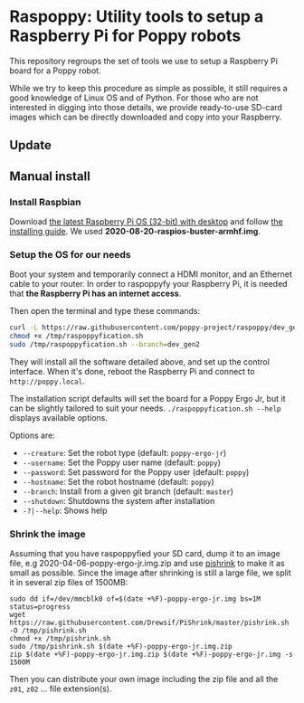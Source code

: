 
# Raspoppy: Utility tools to setup a Raspberry Pi for Poppy robots

This repository regroups the set of tools we use to setup a Raspberry Pi board for a Poppy robot.

While we try to keep this procedure as simple as possible, it still requires a good knowledge of Linux OS and of Python. For those who are not interested in digging into those details, we provide ready-to-use SD-card images which can be directly downloaded and copy into your Raspberry.

## Update

## Manual install

### Install Raspbian

Download [the latest Raspberry Pi OS (32-bit) with desktop](https://downloads.raspberrypi.org/raspios_armhf_latest) and follow [the installing guide](https://www.raspberrypi.org/documentation/installation/installing-images/README.md). We used **2020-08-20-raspios-buster-armhf.img**. 

### Setup the OS for our needs

Boot your system and temporarily connect a HDMI monitor, and an Ethernet cable to your router. In order to raspoppyfy your Raspberry Pi, it is needed that **the Raspberry Pi has an internet access**.

Then open the terminal and type these commands:

```bash
curl -L https://raw.githubusercontent.com/poppy-project/raspoppy/dev_gen2/raspoppyfication.sh -o /tmp/raspoppyfication.sh
chmod +x /tmp/raspoppyfication.sh
sudo /tmp/raspoppyfication.sh --branch=dev_gen2 
```

They will install all the software detailed above, and set up the control interface. When it's done, reboot the Raspberry Pi and connect to `http://poppy.local`.

The installation script defaults will set the board for a Poppy Ergo Jr, but it can be slightly tailored to suit your needs. `./raspoppyfication.sh --help` displays available options.

Options are:

- `--creature`: Set the robot type (default: `poppy-ergo-jr`)
- `--username`: Set the Poppy user name (default: `poppy`)
- `--password`: Set password for the Poppy user (default: `poppy`)
- `--hostname`: Set the robot hostname (default: `poppy`)
- `--branch`: Install from a given git branch (default: `master`)
- `--shutdown`: Shutdowns the system after installation
- `-?|--help`: Shows help

### Shrink the image

Assuming that you have raspoppyfied your SD card, dump it to an image file, e.g 2020-04-06-poppy-ergo-jr.img.zip and use [pishrink](https://github.com/Drewsif/PiShrink/) to make it as small as possible. Since the image after shrinking is still a large file, we split it in several zip files of 1500MB:

```
sudo dd if=/dev/mmcblk0 of=$(date +%F)-poppy-ergo-jr.img bs=1M status=progress
wget https://raw.githubusercontent.com/Drewsif/PiShrink/master/pishrink.sh -O /tmp/pishrink.sh
chmod +x /tmp/pishrink.sh 
sudo /tmp/pishrink.sh $(date +%F)-poppy-ergo-jr.img.zip
zip $(date +%F)-poppy-ergo-jr.img.zip $(date +%F)-poppy-ergo-jr.img -s 1500M
```
Then you can distribute your own image including the zip file and all the `z01`, `z02` ... file extension(s).
